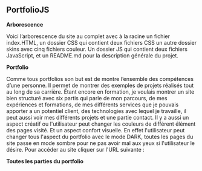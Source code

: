 ## PortfolioJS

**Arborescence**

Voici l’arborescence du site au complet avec à la racine un fichier
index.HTML, un dossier CSS qui contient deux fichiers CSS un autre
dossier skins avec cinq fichiers couleur. Un dossier JS qui contient deux
fichiers JavaScript, et un README.md pour la description générale du
projet.

**Portfolio**

Comme tous portfolios son but est de montre l’ensemble
des compétences d’une personne. Il permet de montrer des
exemples de projets réalisés tout au long de sa carrière.
Étant encore en formation, je voulais montrer un site bien
structuré avec six partis qui parle de mon parcours, de mes
expériences et formations, de mes différents services que je
pouvais apporter a un potentiel client, des technologies
avec lequel je travaille, il peut aussi voir mes différents
projets et une partie contact. Il y a aussi un aspect créatif
ou l'utilisateur peut changer les couleurs de différent
élément des pages visité. Et un aspect confort visuelle. En
effet l'utilisateur peut changer tous l'aspect du portfolio
avec le mode DARK, toutes les pages du site passe en mode
sombre pour ne pas avoir mal aux yeux si l'utilisateur le
désire.
Pour accéder au site cliquer sur l'URL suivante :

**Toutes les parties du portfolio**
